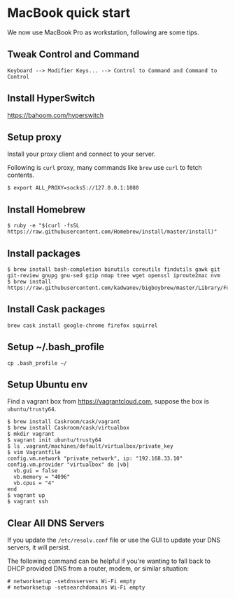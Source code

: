 # MacBook quick start

We now use MacBook Pro as workstation, following are some tips.

## Tweak Control and Command

```
Keyboard --> Modifier Keys... --> Control to Command and Command to Control
```

## Install HyperSwitch

https://bahoom.com/hyperswitch

## Setup proxy

Install your proxy client and connect to your server.

Following is `curl` proxy, many commands like `brew` use `curl` to fetch contents.

```
$ export ALL_PROXY=socks5://127.0.0.1:1080
```

## Install Homebrew

```
$ ruby -e "$(curl -fsSL https://raw.githubusercontent.com/Homebrew/install/master/install)"
```

## Install packages

```
$ brew install bash-completion binutils coreutils findutils gawk git git-review gnupg gnu-sed gzip nmap tree wget openssl iproute2mac nvm
$ brew install https://raw.githubusercontent.com/kadwanev/bigboybrew/master/Library/Formula/sshpass.rb
```

## Install Cask packages

```
brew cask install google-chrome firefox squirrel
```

## Setup ~/.bash_profile

```
cp .bash_profile ~/
```

## Setup Ubuntu env

Find a vagrant box from <https://vagrantcloud.com>, suppose the box is `ubuntu/trusty64`.

```
$ brew install Caskroom/cask/vagrant
$ brew install Caskroom/cask/virtualbox
$ mkdir vagrant
$ vagrant init ubuntu/trusty64
$ ls .vagrant/machines/default/virtualbox/private_key
$ vim Vagrantfile
config.vm.network "private_network", ip: "192.168.33.10"
config.vm.provider "virtualbox" do |vb|
  vb.gui = false
  vb.memory = "4096"
  vb.cpus = "4"
end
$ vagrant up
$ vagrant ssh
```

## Clear All DNS Servers

If you update the `/etc/resolv.conf` file or use the GUI to update your DNS servers, it will persist.

The following command can be helpful if you're wanting to fall back to DHCP provided DNS from a router, modem, or similar situation:

```
# networksetup -setdnsservers Wi-Fi empty
# networksetup -setsearchdomains Wi-Fi empty
```
